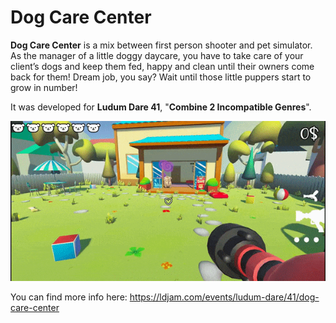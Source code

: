 # Dog Care Center

**Dog Care Center** is a mix between first person shooter and pet simulator. As the manager of a little doggy daycare, you have to take care of your client’s dogs and keep them fed, happy and clean until their owners come back for them! Dream job, you say? Wait until those little puppers start to grow in number!

It was developed for **Ludum Dare 41**, "**Combine 2 Incompatible Genres**".

![A gif of the game](dog_care_center.gif?raw=true "A gif of the game")

You can find more info here: https://ldjam.com/events/ludum-dare/41/dog-care-center
